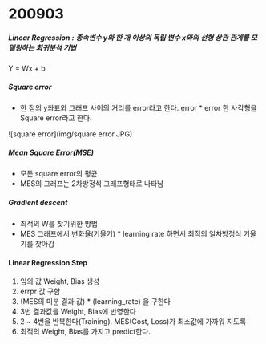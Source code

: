 # 200903

##### Linear Regression : 종속변수 y와 한 개 이상의 독립 변수 x와의 선형 상관 관계를 모델링하는 회귀분석 기법

Y = Wx + b



##### Square error

- 한 점의 y좌표와 그래프 사이의 거리를 error라고 한다. error * error 한 사각형을 Square error라고 한다.

![square error](img/square error.JPG)



##### Mean Square Error(MSE)

- 모든 square error의 평균
- MES의 그래프는 2차방정식 그래프형태로 나타남



##### Gradient descent

- 최적의 W를 찾기위한 방법
- MES 그래프에서 변화율(기울기) * learning rate 하면서 최적의 일차방정식 기울기를 찾아감



#### Linear Regression Step

1. 임의 값 Weight, Bias 생성
2. errpr 값 구함
3. (MES의 미분 결과 값) * (learning_rate) 을 구한다
4. 3번 결과값을 Weight, Bias에 반영한다
5. 2 ~ 4번을 반복한다(Training).  MES(Cost, Loss)가 최소값에 가까워 지도록
6. 최적의 Weight, Bias를 가지고 predict한다.
